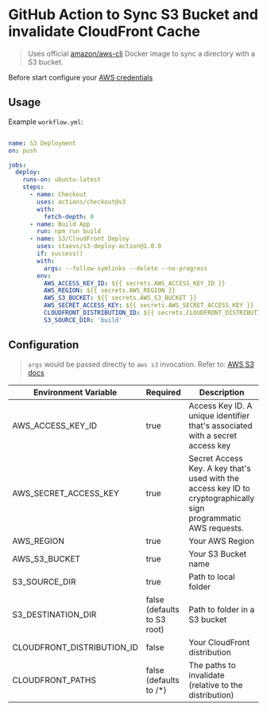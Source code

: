 # GitHub Action to Sync S3 Bucket and invalidate CloudFront Cache

> Uses official [amazon/aws-cli](https://hub.docker.com/r/amazon/aws-cli) Docker image to sync a directory with a S3 bucket.

Before start configure your [AWS credentials](https://docs.aws.amazon.com/cli/latest/userguide/cli-configure-quickstart.html#cli-configure-quickstart-creds-create)

## Usage

Example `workflow.yml`:

```yaml

name: S3 Deployment
on: push

jobs:
  deploy:
    runs-on: ubuntu-latest
    steps:
      - name: Checkout
        uses: actions/checkout@v3
        with:
          fetch-depth: 0
      - name: Build App
        run: npm run build
      - name: S3/CloudFront Deploy
        uses: staevs/s3-deploy-action@1.0.0
        if: success()
        with:
          args: --follow-symlinks --delete --no-progress
        env:
          AWS_ACCESS_KEY_ID: ${{ secrets.AWS_ACCESS_KEY_ID }}
          AWS_REGION: ${{ secrets.AWS_REGION }}
          AWS_S3_BUCKET: ${{ secrets.AWS_S3_BUCKET }}
          AWS_SECRET_ACCESS_KEY: ${{ secrets.AWS_SECRET_ACCESS_KEY }}
          CLOUDFRONT_DISTRIBUTION_ID: ${{ secrets.CLOUDFRONT_DISTRIBUTION_ID }}
          S3_SOURCE_DIR: 'build'
```

## Configuration

> `args` would be passed directly to `aws s3` invocation. Refer to: [AWS S3 docs](https://docs.aws.amazon.com/cli/latest/userguide/cli-services-s3.html)

| Environment Variable       | Required                    | Description                                                                                                      | 
|----------------------------|-----------------------------|------------------------------------------------------------------------------------------------------------------|
| AWS_ACCESS_KEY_ID          | true                        | Access Key ID. A unique identifier that's associated with a secret access key                                    |
| AWS_SECRET_ACCESS_KEY      | true                        | Secret Access Key. A key that's used with the access key ID to cryptographically sign programmatic AWS requests. |
| AWS_REGION                 | true                        | Your AWS Region                                                                                                  |
| AWS_S3_BUCKET              | true                        | Your S3 Bucket name                                                                                              |
| S3_SOURCE_DIR              | true                        | Path to local folder                                                                                             |
| S3_DESTINATION_DIR         | false (defaults to S3 root) | Path to folder in a S3 bucket                                                                                    |
| CLOUDFRONT_DISTRIBUTION_ID | false                       | Your CloudFront distribution                                                                                     |
| CLOUDFRONT_PATHS           | false (defaults to /*)      | The paths to invalidate (relative to the distribution)                                                           |
